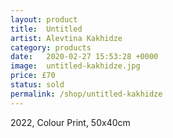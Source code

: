 ```yaml
---
layout: product
title:  Untitled
artist: Alevtina Kakhidze
category: products
date:   2020-02-27 15:53:28 +0000
image:  untitled-kakhidze.jpg
price: £70
status: sold
permalink: /shop/untitled-kakhidze
---
```

2022, Colour Print, 50x40cm
